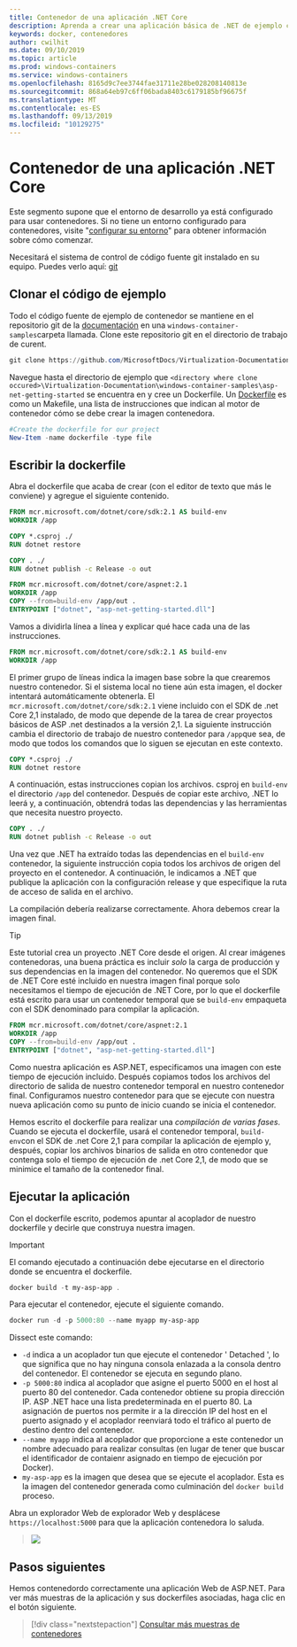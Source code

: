 ```yaml
---
title: Contenedor de una aplicación .NET Core
description: Aprenda a crear una aplicación básica de .NET de ejemplo con contenedores
keywords: docker, contenedores
author: cwilhit
ms.date: 09/10/2019
ms.topic: article
ms.prod: windows-containers
ms.service: windows-containers
ms.openlocfilehash: 8165d9c7ee3744fae31711e28be028208140813e
ms.sourcegitcommit: 868a64eb97c6ff06bada8403c6179185bf96675f
ms.translationtype: MT
ms.contentlocale: es-ES
ms.lasthandoff: 09/13/2019
ms.locfileid: "10129275"
---
```

# <a name="containerize-a-net-core-app"></a>Contenedor de una aplicación .NET Core

Este segmento supone que el entorno de desarrollo ya está configurado para usar contenedores. Si no tiene un entorno configurado para contenedores, visite "[configurar su entorno](./set-up-environment.md)" para obtener información sobre cómo comenzar.

Necesitará el sistema de control de código fuente git instalado en su equipo. Puedes verlo aquí: [git](https://git-scm.com/download)

## <a name="clone-the-sample-code"></a>Clonar el código de ejemplo

Todo el código fuente de ejemplo de contenedor se mantiene en el repositorio git de la [documentación](https://github.com/MicrosoftDocs/Virtualization-Documentation) en una `windows-container-samples`carpeta llamada. Clone este repositorio git en el directorio de trabajo de curent.

```Powershell
git clone https://github.com/MicrosoftDocs/Virtualization-Documentation.git
```

Navegue hasta el directorio de ejemplo que `<directory where clone occured>\Virtualization-Documentation\windows-container-samples\asp-net-getting-started` se encuentra en y cree un Dockerfile. Un [Dockerfile](https://docs.docker.com/engine/reference/builder/) es como un Makefile, una lista de instrucciones que indican al motor de contenedor cómo se debe crear la imagen contenedora.

```Powershell
#Create the dockerfile for our project
New-Item -name dockerfile -type file
```

## <a name="write-the-dockerfile"></a>Escribir la dockerfile

Abra el dockerfile que acaba de crear (con el editor de texto que más le conviene) y agregue el siguiente contenido.

```Dockerfile
FROM mcr.microsoft.com/dotnet/core/sdk:2.1 AS build-env
WORKDIR /app

COPY *.csproj ./
RUN dotnet restore

COPY . ./
RUN dotnet publish -c Release -o out

FROM mcr.microsoft.com/dotnet/core/aspnet:2.1
WORKDIR /app
COPY --from=build-env /app/out .
ENTRYPOINT ["dotnet", "asp-net-getting-started.dll"]
```

Vamos a dividirla línea a línea y explicar qué hace cada una de las instrucciones.

```Dockerfile
FROM mcr.microsoft.com/dotnet/core/sdk:2.1 AS build-env
WORKDIR /app
```

El primer grupo de líneas indica la imagen base sobre la que crearemos nuestro contenedor. Si el sistema local no tiene aún esta imagen, el docker intentará automáticamente obtenerla. El `mcr.microsoft.com/dotnet/core/sdk:2.1` viene incluido con el SDK de .net Core 2,1 instalado, de modo que depende de la tarea de crear proyectos básicos de ASP .net destinados a la versión 2,1. La siguiente instrucción cambia el directorio de trabajo de nuestro contenedor para `/app`que sea, de modo que todos los comandos que lo siguen se ejecutan en este contexto.

```Dockerfile
COPY *.csproj ./
RUN dotnet restore
```

A continuación, estas instrucciones copian los archivos. csproj en `build-env` el directorio `/app` del contenedor. Después de copiar este archivo, .NET lo leerá y, a continuación, obtendrá todas las dependencias y las herramientas que necesita nuestro proyecto.

```Dockerfile
COPY . ./
RUN dotnet publish -c Release -o out
```

Una vez que .NET ha extraído todas las dependencias en el `build-env` contenedor, la siguiente instrucción copia todos los archivos de origen del proyecto en el contenedor. A continuación, le indicamos a .NET que publique la aplicación con la configuración release y que especifique la ruta de acceso de salida en el archivo.

La compilación debería realizarse correctamente. Ahora debemos crear la imagen final. 

> [!TIP]
> Este tutorial crea un proyecto .NET Core desde el origen. Al crear imágenes contenedoras, una buena práctica es incluir _solo_ la carga de producción y sus dependencias en la imagen del contenedor. No queremos que el SDK de .NET Core esté incluido en nuestra imagen final porque solo necesitamos el tiempo de ejecución de .NET Core, por lo que el dockerfile está escrito para usar un contenedor temporal que se `build-env` empaqueta con el SDK denominado para compilar la aplicación.

```Dockerfile
FROM mcr.microsoft.com/dotnet/core/aspnet:2.1
WORKDIR /app
COPY --from=build-env /app/out .
ENTRYPOINT ["dotnet", "asp-net-getting-started.dll"]
```

Como nuestra aplicación es ASP.NET, especificamos una imagen con este tiempo de ejecución incluido. Después copiamos todos los archivos del directorio de salida de nuestro contenedor temporal en nuestro contenedor final. Configuramos nuestro contenedor para que se ejecute con nuestra nueva aplicación como su punto de inicio cuando se inicia el contenedor.

Hemos escrito el dockerfile para realizar una _compilación de varias fases_. Cuando se ejecuta el dockerfile, usará el contenedor temporal, `build-env`con el SDK de .net Core 2,1 para compilar la aplicación de ejemplo y, después, copiar los archivos binarios de salida en otro contenedor que contenga solo el tiempo de ejecución de .net Core 2,1, de modo que se minimice el tamaño de la contenedor final.

## <a name="run-the-app"></a>Ejecutar la aplicación

Con el dockerfile escrito, podemos apuntar al acoplador de nuestro dockerfile y decirle que construya nuestra imagen. 

>[!IMPORTANT]
>El comando ejecutado a continuación debe ejecutarse en el directorio donde se encuentra el dockerfile.

```Powershell
docker build -t my-asp-app .
```

Para ejecutar el contenedor, ejecute el siguiente comando.

```Powershell
docker run -d -p 5000:80 --name myapp my-asp-app
```

Dissect este comando:

* `-d` indica a un acoplador tun que ejecute el contenedor ' Detached ', lo que significa que no hay ninguna consola enlazada a la consola dentro del contenedor. El contenedor se ejecuta en segundo plano. 
* `-p 5000:80` indica al acoplador que asigne el puerto 5000 en el host al puerto 80 del contenedor. Cada contenedor obtiene su propia dirección IP. ASP .NET hace una lista predeterminada en el puerto 80. La asignación de puertos nos permite ir a la dirección IP del host en el puerto asignado y el acoplador reenviará todo el tráfico al puerto de destino dentro del contenedor.
* `--name myapp` indica al acoplador que proporcione a este contenedor un nombre adecuado para realizar consultas (en lugar de tener que buscar el identificador de contaienr asignado en tiempo de ejecución por Docker).
* `my-asp-app` es la imagen que desea que se ejecute el acoplador. Esta es la imagen del contenedor generada como culminación del `docker build` proceso.

Abra un explorador Web de explorador Web y desplácese `https://localhost:5000` para que la aplicación contenedora lo saluda.

>![](media/SampleAppScreenshot.png)

## <a name="next-steps"></a>Pasos siguientes

Hemos contenedordo correctamente una aplicación Web de ASP.NET. Para ver más muestras de la aplicación y sus dockerfiles asociadas, haga clic en el botón siguiente.

> [!div class="nextstepaction"]
> [Consultar más muestras de contenedores](../samples.md)
